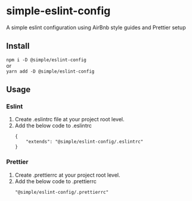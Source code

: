 # simple-eslint-config

A simple eslint configuration using AirBnb style guides and Prettier setup

## Install

`npm i -D @simple/eslint-config`
<br>or</br>
`yarn add -D @simple/eslint-config`

## Usage

### Eslint

1. Create .eslintrc file at your project root level.
2. Add the below code to .eslintrc
    ```
    {
        "extends": "@simple/eslint-config/.eslintrc"
    }
    ```

### Prettier

1. Create .prettierrc at your project root level.
2. Add the below code to .prettierrc
    ```
    "@simple/eslint-config/.prettierrc"
    ```
